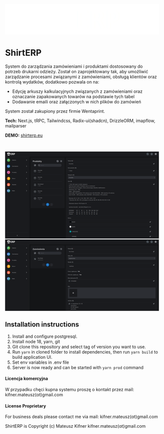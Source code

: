 ![ShirtERP](/.github/logo.png)

# ShirtERP

System do zarządzania zamówieniami i produktami dostosowany do potrzeb drukarni odzieży. Został  on zaprojektowany tak, aby umożliwić zarządzanie procesami związanymi z zamówieniami, obsługą klientów oraz kontrolą wydatków, dodatkowo pozwala on na:
- Edycję arkuszy kalkulacyjnych związanych z zamówieniami oraz oznaczanie zapakowanych towarów na podstawie tych tabel
- Dodawanie emaili oraz załączonych w nich plików do zamówień
  
System został zakupiony przez firmie Wentaprint.  

**Tech:**  Next.js, tRPC, Tailwindcss, Radix-ui(shadcn), DrizzleORM, imapflow, mailparser  

**DEMO:** [shirterp.eu](https://shirterp.eu/)  

<br/>  

![Produkty](.github/ShirtERP.png)
![Zamówienia](.github/ShirtERP2.png)

## Installation instructions

1. Install and configure postgresql.
2. Install node 18, yarn, git
3. Git clone this repository and select tag of version you want to use.
4. Run `yarn` in cloned folder to install dependencies, then run `yarn build` to build application UI.
5. Set env variables in .env file
6. Server is now ready and can be started with `yarn prod` command

#### Licencja komercyjna
W przypadku chęci kupna systemu proszę o kontakt przez mail: kifner.mateusz(αt)gmail.com

#### License Proprietary
For business deals please contact me via mail: kifner.mateusz(αt)gmail.com

ShirtERP is Copyright (c) Mateusz Kifner kifner.mateusz(αt)gmail.com
